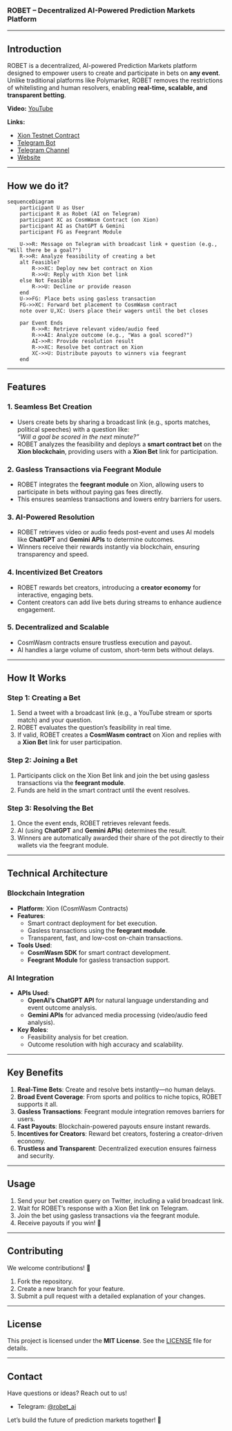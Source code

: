 ### ROBET – Decentralized AI-Powered Prediction Markets Platform

---

## **Introduction**  
ROBET is a decentralized, AI-powered Prediction Markets platform designed to empower users to create and participate in bets on **any event**. Unlike traditional platforms like Polymarket, ROBET removes the restrictions of whitelisting and human resolvers, enabling **real-time, scalable, and transparent betting**.

  **Video:** [YouTube](https://youtu.be/CQuzQcCm8Wk) 

  **Links:**
  - [Xion Testnet Contract](https://explorer.burnt.com/xion-testnet-1/account/xion13vucjv0hu9srmseqygrdatuxqd8ek69xxx0pv2p6ntv54w3pqxgsmkl5nk)
  - [Telegram Bot](https://t.me/robet_ai_bot)
  - [Telegram Channel](https://t.me/robet_ai)
  - [Website](https://robet-ai.vercel.app/)

---

## How we do it?

```mermaid
sequenceDiagram
    participant U as User
    participant R as Robet (AI on Telegram)
    participant XC as CosmWasm Contract (on Xion)
    participant AI as ChatGPT & Gemini
    participant FG as Feegrant Module

    U->>R: Message on Telegram with broadcast link + question (e.g., "Will there be a goal?")
    R->>R: Analyze feasibility of creating a bet
    alt Feasible?
        R->>XC: Deploy new bet contract on Xion
        R->>U: Reply with Xion bet link
    else Not Feasible
        R->>U: Decline or provide reason
    end
    U->>FG: Place bets using gasless transaction
    FG->>XC: Forward bet placement to CosmWasm contract
    note over U,XC: Users place their wagers until the bet closes

    par Event Ends
        R->>R: Retrieve relevant video/audio feed
        R->>AI: Analyze outcome (e.g., "Was a goal scored?")
        AI->>R: Provide resolution result
        R->>XC: Resolve bet contract on Xion
        XC->>U: Distribute payouts to winners via feegrant
    end
```

---

## **Features**  
### 1. **Seamless Bet Creation**  
- Users create bets by sharing a broadcast link (e.g., sports matches, political speeches) with a question like:  
  *“Will a goal be scored in the next minute?”*  
- ROBET analyzes the feasibility and deploys a **smart contract bet** on the **Xion blockchain**, providing users with a **Xion Bet** link for participation.  

### 2. **Gasless Transactions via Feegrant Module**  
- ROBET integrates the **feegrant module** on Xion, allowing users to participate in bets without paying gas fees directly.  
- This ensures seamless transactions and lowers entry barriers for users.

### 3. **AI-Powered Resolution**  
- ROBET retrieves video or audio feeds post-event and uses AI models like **ChatGPT** and **Gemini APIs** to determine outcomes.  
- Winners receive their rewards instantly via blockchain, ensuring transparency and speed.  

### 4. **Incentivized Bet Creators**  
- ROBET rewards bet creators, introducing a **creator economy** for interactive, engaging bets.  
- Content creators can add live bets during streams to enhance audience engagement.  

### 5. **Decentralized and Scalable**  
- CosmWasm contracts ensure trustless execution and payout.  
- AI handles a large volume of custom, short-term bets without delays.  

---

## **How It Works**  

### **Step 1: Creating a Bet**  
1. Send a tweet with a broadcast link (e.g., a YouTube stream or sports match) and your question.  
2. ROBET evaluates the question’s feasibility in real time.  
3. If valid, ROBET creates a **CosmWasm contract** on Xion and replies with a **Xion Bet** link for user participation.  

### **Step 2: Joining a Bet**  
1. Participants click on the Xion Bet link and join the bet using gasless transactions via the **feegrant module**.  
2. Funds are held in the smart contract until the event resolves.

### **Step 3: Resolving the Bet**  
1. Once the event ends, ROBET retrieves relevant feeds.  
2. AI (using **ChatGPT** and **Gemini APIs**) determines the result.  
3. Winners are automatically awarded their share of the pot directly to their wallets via the feegrant module.  

---

## **Technical Architecture**  

### **Blockchain Integration**  
- **Platform**: Xion (CosmWasm Contracts)  
- **Features**:  
  - Smart contract deployment for bet execution.  
  - Gasless transactions using the **feegrant module**.  
  - Transparent, fast, and low-cost on-chain transactions.  
- **Tools Used**:  
  - **CosmWasm SDK** for smart contract development.  
  - **Feegrant Module** for gasless transaction support.  

### **AI Integration**  
- **APIs Used**:  
  - **OpenAI’s ChatGPT API** for natural language understanding and event outcome analysis.  
  - **Gemini APIs** for advanced media processing (video/audio feed analysis).  
- **Key Roles**:  
  - Feasibility analysis for bet creation.  
  - Outcome resolution with high accuracy and scalability.

---

## **Key Benefits**  
1. **Real-Time Bets**: Create and resolve bets instantly—no human delays.  
2. **Broad Event Coverage**: From sports and politics to niche topics, ROBET supports it all.  
3. **Gasless Transactions**: Feegrant module integration removes barriers for users.  
4. **Fast Payouts**: Blockchain-powered payouts ensure instant rewards.  
5. **Incentives for Creators**: Reward bet creators, fostering a creator-driven economy.  
6. **Trustless and Transparent**: Decentralized execution ensures fairness and security.  

---

## **Usage**  
1. Send your bet creation query on Twitter, including a valid broadcast link.  
2. Wait for ROBET’s response with a Xion Bet link on Telegram.  
3. Join the bet using gasless transactions via the feegrant module.  
4. Receive payouts if you win! 🎉  

---

## **Contributing**  
We welcome contributions! 🚀  
1. Fork the repository.  
2. Create a new branch for your feature.  
3. Submit a pull request with a detailed explanation of your changes.  

---

## **License**  
This project is licensed under the **MIT License**. See the [LICENSE](LICENSE) file for details.  

---

## **Contact**  
Have questions or ideas? Reach out to us!  
- Telegram: [@robet_ai](https://t.me/robet_ai)  

Let’s build the future of prediction markets together! 🌟
